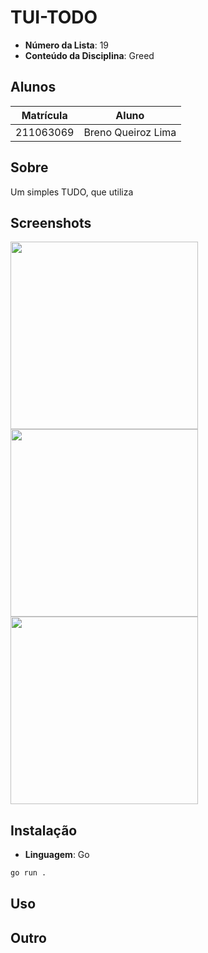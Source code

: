 # TUI-TODO
- **Número da Lista**: 19
- **Conteúdo da Disciplina**: Greed

## Alunos

|Matrícula  | Aluno |
| -- | -- |
| 211063069 | Breno Queiroz Lima |

## Sobre 

Um simples TUDO, que utiliza 

## Screenshots

<img width="300" height="300" src="assets/" />
<img width="300" height="300" src="assets/" />
<img width="300" height="300" src="assets/" />

## Instalação 
- **Linguagem**: Go


``` sh
go run .
```

## Uso 

## Outro

